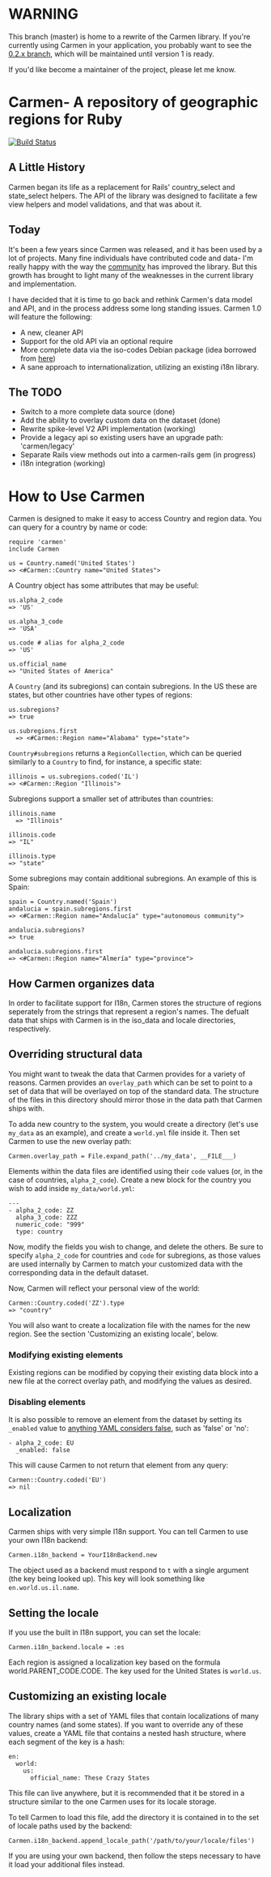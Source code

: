 # WARNING

This branch (master) is home to a rewrite of the Carmen library. If you're currently using Carmen in your application, you probably want to see the [0.2.x branch](https://github.com/jim/carmen/tree/0.2.x), which will be maintained until version 1 is ready.

If you'd like become a maintainer of the project, please let me know.

# Carmen- A repository of geographic regions for Ruby

[![Build Status](https://secure.travis-ci.org/jim/carmen.png?branch=master)](http://travis-ci.org/jim/carmen)

## A Little History

Carmen began its life as a replacement for Rails' country_select and
state_select helpers. The API of the library was designed to facilitate
a few view helpers and model validations, and that was about it.

## Today

It's been a few years since Carmen was released, and it has been used by a lot of projects. Many fine individuals have contributed code and
data- I'm really happy with the way the [community](https://github.com/jim/carmen/contributors) has improved the library. But this growth has brought to light many of the weaknesses in the current library and implementation.

I have decided that it is time to go back and rethink Carmen's
data model and API, and in the process address some long standing
issues. Carmen 1.0 will feature the following:

* A new, cleaner API
* Support for the old API via an optional require
* More complete data via the iso-codes Debian package (idea borrowed from [here](https://github.com/pluginaweek/has_addresses))
* A sane approach to internationalization, utilizing an existing i18n
  library.

## The TODO

* Switch to a more complete data source (done)
* Add the ability to overlay custom data on the dataset (done)
* Rewrite spike-level V2 API implementation (working)
* Provide a legacy api so existing users have an upgrade path: 'carmen/legacy'
* Separate Rails view methods out into a carmen-rails gem (in progress)
* i18n integration (working)

# How to Use Carmen

Carmen is designed to make it easy to access Country and region data.
You can query for a country by name or code:

    require 'carmen'
    include Carmen

    us = Country.named('United States')
    => <#Carmen::Country name="United States">

A Country object has some attributes that may be useful:

    us.alpha_2_code
    => 'US'

    us.alpha_3_code
    => 'USA'

    us.code # alias for alpha_2_code
    => 'US'

    us.official_name
    => "United States of America"

A `Country` (and its subregions) can contain subregions. In the US these are states, but other countries have other types of regions:

    us.subregions?
    => true

    us.subregions.first
      => <#Carmen::Region name="Alabama" type="state">

`Country#subregions` returns a `RegionCollection`, which can be queried
similarly to a `Country` to find, for instance, a specific state:

    illinois = us.subregions.coded('IL')
    => <#Carmen::Region "Illinois">

Subregions support a smaller set of attributes than countries:

    illinois.name
      => "Illinois"

    illinois.code
    => "IL"

    illinois.type
    => "state"

Some subregions may contain additional subregions. An example of this is Spain:

    spain = Country.named('Spain')
    andalucia = spain.subregions.first
    => <#Carmen::Region name="Andalucía" type="autonomous community">

    andalucia.subregions?
    => true

    andalucia.subregions.first
    => <#Carmen::Region name="Almería" type="province">

## How Carmen organizes data

In order to facilitate support for I18n, Carmen stores the structure of regions
seperately from the strings that represent a region's names. The defualt data
that ships with Carmen is in the iso_data and locale directories,
respectively.

## Overriding structural data

You might want to tweak the data that Carmen provides for a variety of reasons.
Carmen provides an `overlay_path` which can be set to point to a set of data that will be
overlayed on top of the standard data. The structure of the files in this directory should mirror those in the data path that Carmen ships with.

To adda new country to the system, you would create a directory (let's use `my_data` as an example), and create a `world.yml` file inside it. Then set Carmen to use the
new overlay path:

    Carmen.overlay_path = File.expand_path('../my_data', __FILE___)

Elements within the data files are identified using their `code` values (or, in the case of countries, `alpha_2_code`). Create a new block for the country you wish to add inside `my_data/world.yml`:

    ---
    - alpha_2_code: ZZ
      alpha_3_code: ZZZ
      numeric_code: "999"
      type: country

Now, modify the fields you wish to change, and delete the others. Be sure to specify `alpha_2_code` for countries and `code` for subregions, as those values are used internally by Carmen to match your customized data with the corresponding data in the default dataset.

Now, Carmen will reflect your personal view of the world:

    Carmen::Country.coded('ZZ').type
    => "country"

You will also want to create a localization file with the names for the new
region. See the section 'Customizing an existing locale', below.

### Modifying existing elements

Existing regions can be modified by copying their existing data block into
a new file at the correct overlay path, and modifying the values as desired.

### Disabling elements

It is also possible to remove an element from the dataset by setting its `_enabled` value to [anything YAML considers false](http://yaml.org/type/bool.html), such as 'false' or 'no':

    - alpha_2_code: EU
	  _enabled: false

This will cause Carmen to not return that element from any query:

    Carmen::Country.coded('EU')
    => nil

## Localization

Carmen ships with very simple I18n support. You can tell Carmen to use your own
I18n backend:

    Carmen.i18n_backend = YourI18nBackend.new

The object used as a backend must respond to `t` with a single argument (the
key being looked up). This key will look something like `en.world.us.il.name`.

## Setting the locale

If you use the built in I18n support, you can set the locale:

    Carmen.i18n_backend.locale = :es

Each region is assigned
a localization key based on the formula world.PARENT\_CODE.CODE. The
key used for the United States is `world.us`.

## Customizing an existing locale

The library ships with a set of YAML files that contain localizations of many
country names (and some states). If you want to override any of these values,
create a YAML file that contains a nested hash structure, where each segment of
the key is a hash:

    en:
      world:
        us:
          official_name: These Crazy States

This file can live anywhere, but it is recommended that it be stored in
a structure similar to the one Carmen uses for its locale storage.

To tell Carmen to load this file, add the directory it is contained in to the
set of locale paths used by the backend:

    Carmen.i18n_backend.append_locale_path('/path/to/your/locale/files')

If you are using your own backend, then follow the steps necessary to have it
load your additional files instead.
